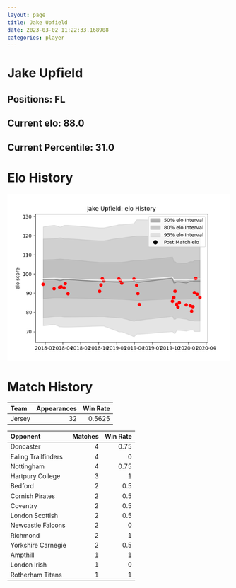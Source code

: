 ```yaml
---  
layout: page  
title: Jake Upfield  
date: 2023-03-02 11:22:33.168908  
categories: player  
---
```

# Jake Upfield

## Positions: FL

## Current elo: 88.0

## Current Percentile: 31.0

# Elo History


![elo history](history_JakeUpfield.png)
# Match History


| Team   |   Appearances |   Win Rate |
|:-------|--------------:|-----------:|
| Jersey |            32 |     0.5625 |

| Opponent            |   Matches |   Win Rate |
|:--------------------|----------:|-----------:|
| Doncaster           |         4 |       0.75 |
| Ealing Trailfinders |         4 |       0    |
| Nottingham          |         4 |       0.75 |
| Hartpury College    |         3 |       1    |
| Bedford             |         2 |       0.5  |
| Cornish Pirates     |         2 |       0.5  |
| Coventry            |         2 |       0.5  |
| London Scottish     |         2 |       0.5  |
| Newcastle Falcons   |         2 |       0    |
| Richmond            |         2 |       1    |
| Yorkshire Carnegie  |         2 |       0.5  |
| Ampthill            |         1 |       1    |
| London Irish        |         1 |       0    |
| Rotherham Titans    |         1 |       1    |